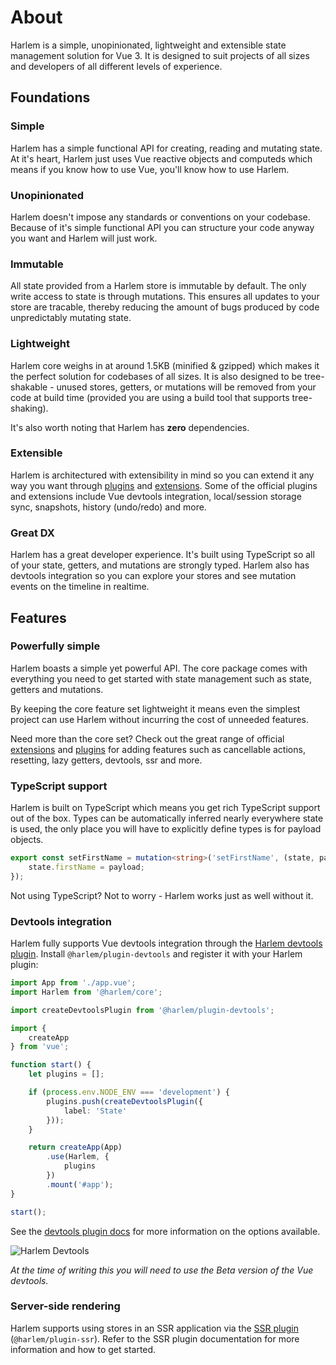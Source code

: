 # About

Harlem is a simple, unopinionated, lightweight and extensible state management solution for Vue 3. It is designed to suit projects of all sizes and developers of all different levels of experience.

## Foundations

### Simple
Harlem has a simple functional API for creating, reading and mutating state. At it's heart, Harlem just uses Vue reactive objects and computeds which means if you know how to use Vue, you'll know how to use Harlem.

### Unopinionated
Harlem doesn't impose any standards or conventions on your codebase. Because of it's simple functional API you can structure your code anyway you want and Harlem will just work.

### Immutable
All state provided from a Harlem store is immutable by default. The only write access to state is through mutations. This ensures all updates to your store are tracable, thereby reducing the amount of bugs produced by code unpredictably mutating state.

### Lightweight
Harlem core weighs in at around 1.5KB (minified & gzipped) which makes it the perfect solution for codebases of all sizes. It is also designed to be tree-shakable - unused stores, getters, or mutations will be removed from your code at build time (provided you are using a build tool that supports tree-shaking). 

It's also worth noting that Harlem has **zero** dependencies.

### Extensible
Harlem is architectured with extensibility in mind so you can extend it any way you want through [plugins](/extensibility/plugins/) and [extensions](/extensibility/extensions/). Some of the official plugins and extensions include Vue devtools integration, local/session storage sync, snapshots, history (undo/redo) and more.

### Great DX
Harlem has a great developer experience. It's built using TypeScript so all of your state, getters, and mutations are strongly typed. Harlem also has devtools integration so you can explore your stores and see mutation events on the timeline in realtime.


## Features

### Powerfully simple

Harlem boasts a simple yet powerful API. The core package comes with everything you need to get started with state management such as state, getters and mutations.

By keeping the core feature set lightweight it means even the simplest project can use Harlem without incurring the cost of unneeded features.

Need more than the core set? Check out the great range of official [extensions](/extensibility/extensions/) and [plugins](/extensibility/plugins/) for adding features such as cancellable actions, resetting, lazy getters, devtools, ssr and more.

### TypeScript support
Harlem is built on TypeScript which means you get rich TypeScript support out of the box. Types can be automatically inferred nearly everywhere state is used, the only place you will have to explicitly define types is for payload objects.

```typescript
export const setFirstName = mutation<string>('setFirstName', (state, payload) => {
    state.firstName = payload;
});
```

Not using TypeScript? Not to worry - Harlem works just as well without it.


### Devtools integration

Harlem fully supports Vue devtools integration through the [Harlem devtools plugin](/extensibility/plugins/devtools). Install `@harlem/plugin-devtools` and register it with your Harlem plugin:

```typescript
import App from './app.vue';
import Harlem from '@harlem/core';

import createDevtoolsPlugin from '@harlem/plugin-devtools';

import {
    createApp
} from 'vue';

function start() {
    let plugins = [];

    if (process.env.NODE_ENV === 'development') {
        plugins.push(createDevtoolsPlugin({
            label: 'State'
        }));
    }

    return createApp(App)
        .use(Harlem, {
            plugins
        })
        .mount('#app');
}

start();
```

See the [devtools plugin docs](/extensibility/plugins/devtools) for more information on the options available. 

![Harlem Devtools](https://user-images.githubusercontent.com/11718453/95668309-aa5ade00-0bb5-11eb-99f5-1fea4d2061ff.gif)

*At the time of writing this you will need to use the Beta version of the Vue devtools.*


### Server-side rendering

Harlem supports using stores in an SSR application via the [SSR plugin](/extensibility/plugins/server-side-rendering) (`@harlem/plugin-ssr`). Refer to the SSR plugin documentation for more information and how to get started.
